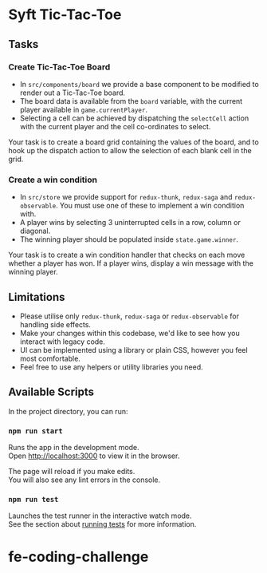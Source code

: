 # Syft Tic-Tac-Toe

## Tasks

### Create Tic-Tac-Toe Board

* In `src/components/board` we provide a base component to be modified to render out a Tic-Tac-Toe board.
* The board data is available from the `board` variable, with the current player available in `game.currentPlayer`.
* Selecting a cell can be achieved by dispatching the `selectCell` action with the current player and the cell co-ordinates to select.

Your task is to create a board grid containing the values of the board, and to hook up the dispatch action to allow the selection of each blank cell in the grid.

### Create a win condition

* In `src/store` we provide support for `redux-thunk`, `redux-saga` and `redux-observable`. You must use one of these to implement a win condition with.
* A player wins by selecting 3 uninterrupted cells in a row, column or diagonal.
* The winning player should be populated inside `state.game.winner`.

Your task is to create a win condition handler that checks on each move whether a player has won. If a player wins, display a win message with the winning player.

## Limitations

* Please utilise only `redux-thunk`, `redux-saga` or `redux-observable` for handling side effects.
* Make your changes within this codebase, we'd like to see how you interact with legacy code.
* UI can be implemented using a library or plain CSS, however you feel most comfortable.
* Feel free to use any helpers or utility libraries you need.

## Available Scripts

In the project directory, you can run:

### `npm run start`

Runs the app in the development mode.<br />
Open [http://localhost:3000](http://localhost:3000) to view it in the browser.

The page will reload if you make edits.<br />
You will also see any lint errors in the console.

### `npm run test`

Launches the test runner in the interactive watch mode.<br />
See the section about [running tests](https://facebook.github.io/create-react-app/docs/running-tests) for more information.
# fe-coding-challenge
